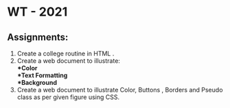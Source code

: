 # WT - 2021
## Assignments:
1. Create a college routine in HTML .
2. Create a web document to illustrate:<br><b>*Color  <br>*Text Formatting <br> *Background</b>
3. Create a web document to illustrate Color, Buttons , Borders and Pseudo class as per given figure using CSS.

